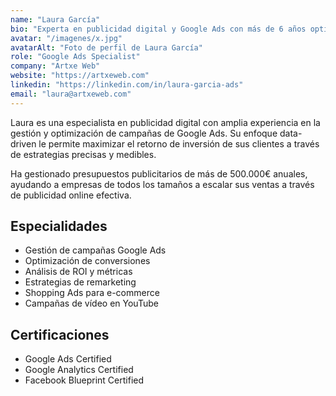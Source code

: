 ```yaml
---
name: "Laura García"
bio: "Experta en publicidad digital y Google Ads con más de 6 años optimizando campañas para maximizar el ROI. Especializada en estrategias de conversión y análisis de rendimiento."
avatar: "/imagenes/x.jpg"
avatarAlt: "Foto de perfil de Laura García"
role: "Google Ads Specialist"
company: "Artxe Web"
website: "https://artxeweb.com"
linkedin: "https://linkedin.com/in/laura-garcia-ads"
email: "laura@artxeweb.com"
---
```


Laura es una especialista en publicidad digital con amplia experiencia en la gestión y optimización de campañas de Google Ads. Su enfoque data-driven le permite maximizar el retorno de inversión de sus clientes a través de estrategias precisas y medibles.

Ha gestionado presupuestos publicitarios de más de 500.000€ anuales, ayudando a empresas de todos los tamaños a escalar sus ventas a través de publicidad online efectiva.

## Especialidades

- Gestión de campañas Google Ads
- Optimización de conversiones
- Análisis de ROI y métricas
- Estrategias de remarketing
- Shopping Ads para e-commerce
- Campañas de vídeo en YouTube

## Certificaciones

- Google Ads Certified
- Google Analytics Certified
- Facebook Blueprint Certified